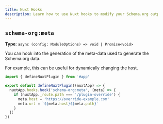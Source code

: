 ```yaml
---
title: Nuxt Hooks
description: Learn how to use Nuxt hooks to modify your Schema.org output.
---
```


## `schema-org:meta`

**Type:** `async (config: ModuleOptions) => void | Promise<void>`

You can hook into the generation of the meta-data used to generate the Schema.org data.

For example, this can be useful
for dynamically changing the host.


```ts [my-nuxt-plugin.ts]
import { defineNuxtPlugin } from '#app'

export default defineNuxtPlugin((nuxtApp) => {
  nuxtApp.hooks.hook('schema-org:meta', (meta) => {
    if (nuxtApp._route.path === '/plugin-override') {
      meta.host = 'https://override-example.com'
      meta.url = `${meta.host}${meta.path}`
    }
  })
})
```
